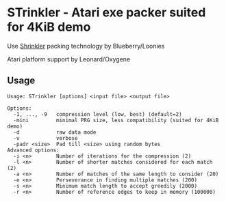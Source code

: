 # STrinkler - Atari exe packer suited for 4KiB demo

Use [Shrinkler](https://github.com/askeksa/Shrinkler) packing technology by Blueberry/Loonies

Atari platform support by Leonard/Oxygene

## Usage

```
Usage: STrinkler [options] <input file> <output file>

Options:
  -1, ..., -9   compression level (low, best) (default=2)
  -mini         minimal PRG size, less compatibility (suited for 4KiB demo)
  -d            raw data mode
  -v            verbose
  -padr <size>  Pad till <size> using random bytes
Advanced options:
  -i <n>        Number of iterations for the compression (2)
  -l <n>        Number of shorter matches considered for each match (2)
  -a <n>        Number of matches of the same length to consider (20)
  -e <n>        Perseverance in finding multiple matches (200)
  -s <n>        Minimum match length to accept greedily (2000)
  -r <n>        Number of reference edges to keep in memory (100000)
```
